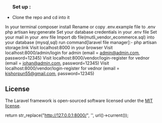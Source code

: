 <ul>
    <h3>
        Set up :
    </h3>
    <li>Clone the repo and cd into it</li>
    
</ul>


In your terminal composer install
Rename or copy .env.example file to .env
php artisan key:generate
Set your database credentials in your .env file
Set your mail in your .env file 
Import db file(mutli_vendor_ecommerce.sql) into your database (mysql,sql)
run command[laravel file manager]:- php artisan storage:link
Visit localhost:8000 in your browser
Visit localhost:8000/admin/login for admin (email = admin@admin.com, password=12345) 
Visit localhost:8000/vendor/login-register for vednor (email = johan@admin.com, password=12345)
Visit localhost:8000/vendor/login-register for vednor (email = kishorpun55@gmail.com, password=12345)


## License

The Laravel framework is open-sourced software licensed under the [MIT license](https://opensource.org/licenses/MIT).

 return str_replace("http://127.0.0.1:8000/", '', url()->current());
